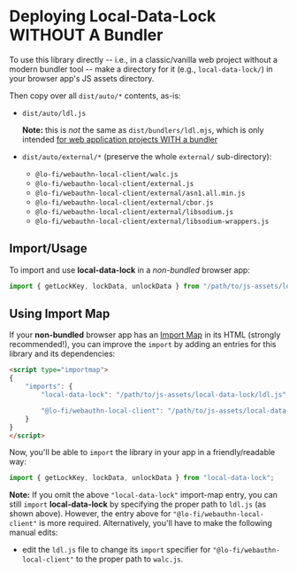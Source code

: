 # Deploying Local-Data-Lock WITHOUT A Bundler

To use this library directly -- i.e., in a classic/vanilla web project without a modern bundler tool -- make a directory for it (e.g., `local-data-lock/`) in your browser app's JS assets directory.

Then copy over all `dist/auto/*` contents, as-is:

* `dist/auto/ldl.js`

    **Note:** this is *not* the same as `dist/bundlers/ldl.mjs`, which is only intended [for web application projects WITH a bundler](BUNDLERS.md)

* `dist/auto/external/*` (preserve the whole `external/` sub-directory):
    - `@lo-fi/webauthn-local-client/walc.js`
    - `@lo-fi/webauthn-local-client/external.js`
    - `@lo-fi/webauthn-local-client/external/asn1.all.min.js`
    - `@lo-fi/webauthn-local-client/external/cbor.js`
    - `@lo-fi/webauthn-local-client/external/libsodium.js`
    - `@lo-fi/webauthn-local-client/external/libsodium-wrappers.js`

## Import/Usage

To import and use **local-data-lock** in a *non-bundled* browser app:

```js
import { getLockKey, lockData, unlockData } from "/path/to/js-assets/local-data-lock/ldl.js";
```

## Using Import Map

If your **non-bundled** browser app has an [Import Map](https://developer.mozilla.org/en-US/docs/Web/HTML/Element/script/type/importmap) in its HTML (strongly recommended!), you can improve the `import` by adding an entries for this library and its dependencies:

```html
<script type="importmap">
{
    "imports": {
        "local-data-lock": "/path/to/js-assets/local-data-lock/ldl.js",

        "@lo-fi/webauthn-local-client": "/path/to/js-assets/local-data-lock/external/@lo-fi/webauthn-local-client/walc.js"
    }
}
</script>
```

Now, you'll be able to `import` the library in your app in a friendly/readable way:

```js
import { getLockKey, lockData, unlockData } from "local-data-lock";
```

**Note:** If you omit the above `"local-data-lock"` import-map entry, you can still `import` **local-data-lock** by specifying the proper path to `ldl.js` (as shown above). However, the entry above for `"@lo-fi/webauthn-local-client"` is more required. Alternatively, you'll have to make the following manual edits:

* edit the `ldl.js` file to change its `import` specifier for `"@lo-fi/webauthn-local-client"` to the proper path to `walc.js`.
